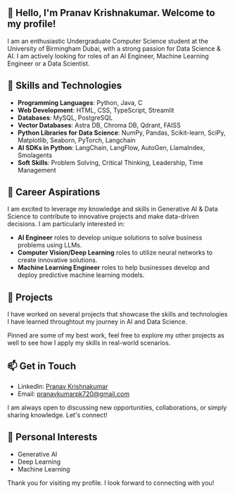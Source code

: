 ## 👋 Hello, I'm Pranav Krishnakumar. Welcome to my profile!
I am an enthusiastic Undergraduate Computer Science student at the University of Birmingham Dubai, with a strong passion for Data Science & AI. I am actively looking for roles of an AI Engineer, Machine Learning Engineer or a Data Scientist.
## 🚀 Skills and Technologies
- **Programming Languages**: Python, Java, C
- **Web Development**: HTML, CSS, TypeScript, Streamlit
- **Databases**: MySQL, PostgreSQL
- **Vector Databases**: Astra DB, Chroma DB, Qdrant, FAISS
- **Python Libraries for Data Science**: NumPy, Pandas, Scikit-learn, SciPy, Matplotlib, Seaborn, PyTorch, Langchain
- **AI SDKs in Python**: LangChain, LangFlow, AutoGen, LlamaIndex, Smolagents
- **Soft Skills**: Problem Solving, Critical Thinking, Leadership, Time Management

## 💼 Career Aspirations
I am excited to leverage my knowledge and skills in Generative AI & Data Science to contribute to innovative projects and make data-driven decisions. I am particularly interested in:
- **AI Engineer** roles to develop unique solutions to solve business problems using LLMs.
- **Computer Vision/Deep Learning** roles to utilize neural networks to create innovative solutions.
- **Machine Learning Engineer** roles to help businesses develop and deploy predictive machine learning models.

## 📂 Projects
I have worked on several projects that showcase the skills and technologies I have learned throughtout my journey in AI and Data Science.

Pinned are some of my best work, feel free to explore my other projects as well to see how I apply my skills in real-world scenarios.

## 📫 Get in Touch
- LinkedIn: [Pranav Krishnakumar](https://www.linkedin.com/in/pranav-krishnakumar-899670252/)
- Email: pranavkumarpk720@gmail.com

I am always open to discussing new opportunities, collaborations, or simply sharing knowledge. Let's connect!

## 🌟 Personal Interests
- Generative AI
- Deep Learning
- Machine Learning

Thank you for visiting my profile. I look forward to connecting with you!
